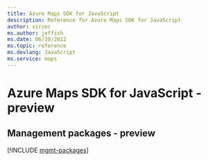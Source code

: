 ```yaml
---
title: Azure Maps SDK for JavaScript
description: Reference for Azure Maps SDK for JavaScript
author: xirzec
ms.author: jeffish
ms.date: 06/20/2022
ms.topic: reference
ms.devlang: JavaScript
ms.service: maps
---
```

# Azure Maps SDK for JavaScript - preview
## Management packages - preview
[!INCLUDE [mgmt-packages](maps-mgmt-index.md)]

